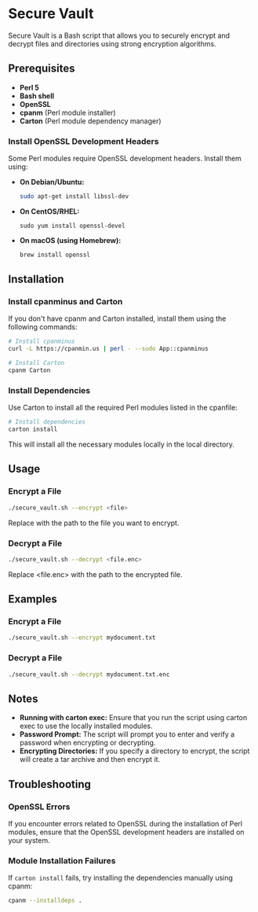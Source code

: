 # Secure Vault

Secure Vault is a Bash script that allows you to securely encrypt and decrypt files and directories using strong encryption algorithms.

## Prerequisites

- **Perl 5**
- **Bash shell**
- **OpenSSL**
- **cpanm** (Perl module installer)
- **Carton** (Perl module dependency manager)

### Install OpenSSL Development Headers

Some Perl modules require OpenSSL development headers. Install them using:

- **On Debian/Ubuntu:**

  ```bash
  sudo apt-get install libssl-dev
  ```
- **On CentOS/RHEL:**
  ```
  sudo yum install openssl-devel
  ```
- **On macOS (using Homebrew):**
  ```bash
  brew install openssl
  ```

## Installation

### Install cpanminus and Carton

If you don't have cpanm and Carton installed, install them using the following commands:
```bash
# Install cpanminus
curl -L https://cpanmin.us | perl - --sudo App::cpanminus

# Install Carton
cpanm Carton
```

### Install Dependencies
Use Carton to install all the required Perl modules listed in the cpanfile:
```bash
# Install dependencies
carton install
```
This will install all the necessary modules locally in the local directory.

## Usage
### Encrypt a File
```bash
./secure_vault.sh --encrypt <file>
```
Replace <file> with the path to the file you want to encrypt.
### Decrypt a File
```bash
./secure_vault.sh --decrypt <file.enc>
```
Replace <file.enc> with the path to the encrypted file.

## Examples
### Encrypt a File
```bash
./secure_vault.sh --encrypt mydocument.txt
```

### Decrypt a File
```bash
./secure_vault.sh --decrypt mydocument.txt.enc
```

## Notes

- **Running with carton exec:** Ensure that you run the script using carton exec to use the locally installed modules.
- **Password Prompt:** The script will prompt you to enter and verify a password when encrypting or decrypting.
- **Encrypting Directories:** If you specify a directory to encrypt, the script will create a tar archive and then encrypt it.

## Troubleshooting

### OpenSSL Errors
If you encounter errors related to OpenSSL during the installation of Perl modules, ensure that the OpenSSL development headers are installed on your system.

### Module Installation Failures
If `carton install` fails, try installing the dependencies manually using cpanm:
```bash
cpanm --installdeps .
```
